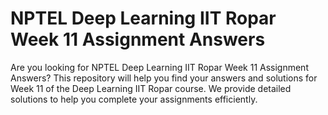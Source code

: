 # NPTEL Deep Learning IIT Ropar Week 11 Assignment Answers

Are you looking for NPTEL Deep Learning IIT Ropar Week 11 Assignment Answers? This repository will help you find your answers and solutions for Week 11 of the Deep Learning IIT Ropar course. We provide detailed solutions to help you complete your assignments efficiently.